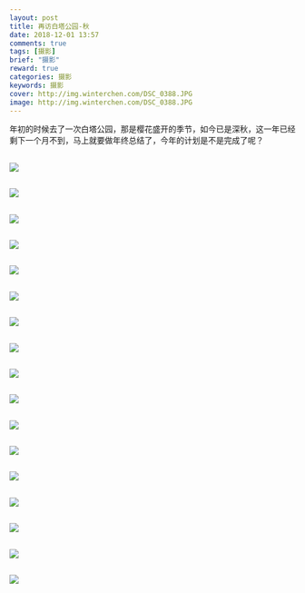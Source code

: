 ```yaml
---
layout: post
title: 再访白塔公园-秋
date: 2018-12-01 13:57
comments: true
tags: [摄影]
brief: "摄影"
reward: true
categories: 摄影
keywords: 摄影
cover: http://img.winterchen.com/DSC_0388.JPG
image: http://img.winterchen.com/DSC_0388.JPG
---
```


年初的时候去了一次白塔公园，那是樱花盛开的季节，如今已是深秋，这一年已经剩下一个月不到，马上就要做年终总结了，今年的计划是不是完成了呢？

![](http://img.winterchen.com/DSC_0388.JPG)
---

![](http://img.winterchen.com/DSC_0385.jpg)
---

![](http://img.winterchen.com/DSC_0403.jpg)
---

![](http://img.winterchen.com/DSC_0424.JPG)
---

![](http://img.winterchen.com/DSC_0517.jpg)
---

![](http://img.winterchen.com/DSC_0464.jpg)
---

![](http://img.winterchen.com/DSC_0478.JPG)
---

![](http://img.winterchen.com/DSC_0492.JPG)
---

![](http://img.winterchen.com/DSC_0493.JPG)
---

![](http://img.winterchen.com/DSC_0501.jpg)
---

![](http://img.winterchen.com/DSC_0502.jpg)
---

![](http://img.winterchen.com/DSC_0503.JPG)
---

![](http://img.winterchen.com/DSC_0510.JPG)
---

![](http://img.winterchen.com/DSC_0513.JPG)
---


![](http://img.winterchen.com/DSC_0690.JPG)
---


![](http://img.winterchen.com/DSC_0727.jpg)
---


![](http://img.winterchen.com/DSC_0750.jpg)
---

